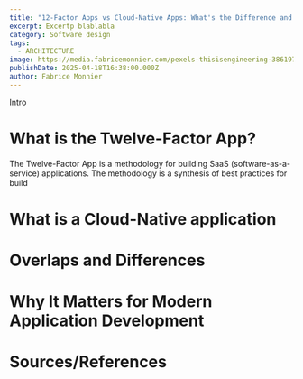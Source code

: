 ```yaml
---
title: "12-Factor Apps vs Cloud-Native Apps: What's the Difference and Why It Matters"
excerpt: Excertp blablabla
category: Software design
tags:
  - ARCHITECTURE
image: https://media.fabricemonnier.com/pexels-thisisengineering-3861972.jpg
publishDate: 2025-04-18T16:38:00.000Z
author: Fabrice Monnier
---
```

Intro

# What is the Twelve-Factor App?

The Twelve-Factor App is a methodology for building SaaS (software-as-a-service) applications. The methodology is a synthesis of best practices for build



# What is a Cloud-Native application



# Overlaps and Differences



# Why It Matters for Modern Application Development



# Sources/References
